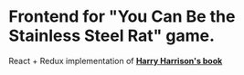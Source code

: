 # Frontend for "You Can Be the Stainless Steel Rat" game.

React + Redux implementation of **[Harry Harrison's book](https://www.goodreads.com/book/show/1153019.You_Can_Be_the_Stainless_Steel_Rat)**
